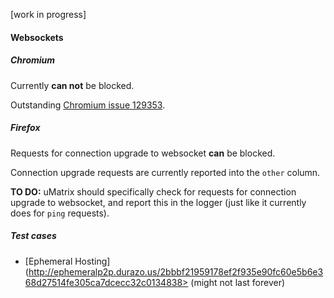 [work in progress]

#### Websockets

##### Chromium

Currently **can not** be blocked.

Outstanding [Chromium issue 129353](https://code.google.com/p/chromium/issues/detail?id=129353).

##### Firefox

Requests for connection upgrade to websocket **can** be blocked.

Connection upgrade requests are currently reported into the `other` column.

**TO DO:** uMatrix should specifically check for requests for connection upgrade to websocket, and report this in the logger (just like it currently does for `ping` requests).

##### Test cases

- [Ephemeral Hosting](http://ephemeralp2p.durazo.us/2bbbf21959178ef2f935e90fc60e5b6e368d27514fe305ca7dcecc32c0134838> (might not last forever)